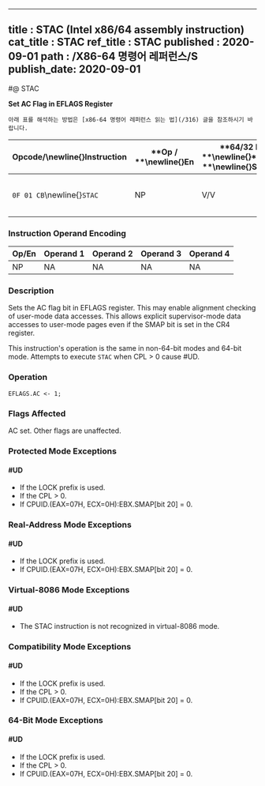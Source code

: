 ----------------------------
title : STAC (Intel x86/64 assembly instruction)
cat_title : STAC
ref_title : STAC
published : 2020-09-01
path : /X86-64 명령어 레퍼런스/S
publish_date: 2020-09-01
----------------------------


#@ STAC

**Set AC Flag in EFLAGS Register**

```lec-info
아래 표를 해석하는 방법은 [x86-64 명령어 레퍼런스 읽는 법](/316) 글을 참조하시기 바랍니다.
```

|**Opcode/**\newline{}**Instruction**|**Op / **\newline{}**En**|**64/32 bit **\newline{}**Mode **\newline{}**Support**|**CPUID **\newline{}**Feature **\newline{}**Flag**|**Description**|
|------------------------------------|-------------------------|------------------------------------------------------|--------------------------------------------------|---------------|
|`0F 01 CB`\newline{}`STAC` |NP|V/V|SMAP|Set the AC flag in the EFLAGS register.|
### Instruction Operand Encoding


|Op/En|Operand 1|Operand 2|Operand 3|Operand 4|
|-----|---------|---------|---------|---------|
|NP|NA|NA|NA|NA|
### Description


Sets the AC flag bit in EFLAGS register. This may enable alignment checking of user-mode data accesses. This allows explicit supervisor-mode data accesses to user-mode pages even if the SMAP bit is set in the CR4 register.

This instruction's operation is the same in non-64-bit modes and 64-bit mode. Attempts to execute `STAC` when CPL > 0 cause #UD.


### Operation

```info-verb
EFLAGS.AC <- 1;
```
### Flags Affected


AC set. Other flags are unaffected.


### Protected Mode Exceptions

#### #UD
* If the LOCK prefix is used.
* If the CPL > 0.
* If CPUID.(EAX=07H, ECX=0H):EBX.SMAP[bit 20] = 0.

### Real-Address Mode Exceptions

#### #UD
* If the LOCK prefix is used.
* If CPUID.(EAX=07H, ECX=0H):EBX.SMAP[bit 20] = 0.

### Virtual-8086 Mode Exceptions

#### #UD
* The STAC instruction is not recognized in virtual-8086 mode.

### Compatibility Mode Exceptions

#### #UD
* If the LOCK prefix is used.
* If the CPL > 0.
* If CPUID.(EAX=07H, ECX=0H):EBX.SMAP[bit 20] = 0.

### 64-Bit Mode Exceptions

#### #UD
* If the LOCK prefix is used.
* If the CPL > 0.
* If CPUID.(EAX=07H, ECX=0H):EBX.SMAP[bit 20] = 0.

